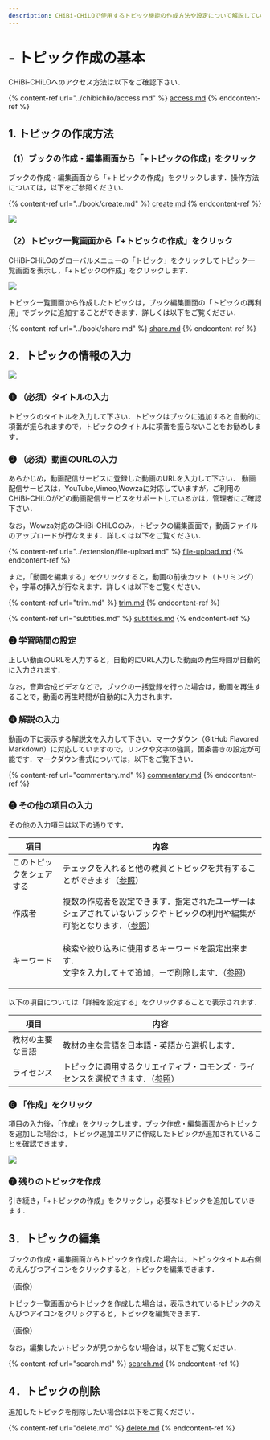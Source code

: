 ```yaml
---
description: CHiBi-CHiLOで使用するトピック機能の作成方法や設定について解説しています．
---
```


# - トピック作成の基本

CHiBi-CHiLOへのアクセス方法は以下をご確認下さい．

{% content-ref url="../chibichilo/access.md" %}
[access.md](../chibichilo/access.md)
{% endcontent-ref %}

## 1. トピックの作成方法

### （1）ブックの作成・編集画面から「+トピックの作成」をクリック

ブックの作成・編集画面から「+トピックの作成」をクリックします．操作方法については，以下をご参照ください．

{% content-ref url="../book/create.md" %}
[create.md](../book/create.md)
{% endcontent-ref %}

![](../.gitbook/assets/topic-create\_01.png)

### （2）トピック一覧画面から「+トピックの作成」をクリック

CHiBi-CHiLOのグローバルメニューの「トピック」をクリックしてトピック一覧画面を表示し，「+トピックの作成」をクリックします．

![](../.gitbook/assets/topic-create\_02.png)

トピック一覧画面から作成したトピックは，ブック編集画面の「トピックの再利用」でブックに追加することができます．詳しくは以下をご覧ください．

{% content-ref url="../book/share.md" %}
[share.md](../book/share.md)
{% endcontent-ref %}

## 2．トピックの情報の入力

![](../.gitbook/assets/topic-create\_03.png)

### ❶ （必須）タイトルの入力

トピックのタイトルを入力して下さい．トピックはブックに追加すると自動的に項番が振られますので，トピックのタイトルに項番を振らないことをお勧めします．

### ❷ （必須）動画のURLの入力

あらかじめ，動画配信サービスに登録した動画のURLを入力して下さい． 動画配信サービスは，YouTube,Vimeo,Wowzaに対応していますが，ご利用のCHiBi-CHiLOがどの動画配信サービスをサポートしているかは，管理者にご確認下さい．

なお，Wowza対応のCHiBi-CHiLOのみ，トピックの編集画面で，動画ファイルのアップロードが行なえます．詳しくは以下をご覧ください．

{% content-ref url="../extension/file-upload.md" %}
[file-upload.md](../extension/file-upload.md)
{% endcontent-ref %}

また，「動画を編集する」をクリックすると，動画の前後カット（トリミング）や，字幕の挿入が行なえます．詳しくは以下をご覧ください．

{% content-ref url="trim.md" %}
[trim.md](trim.md)
{% endcontent-ref %}

{% content-ref url="subtitles.md" %}
[subtitles.md](subtitles.md)
{% endcontent-ref %}

### ❸ 学習時間の設定

正しい動画のURLを入力すると，自動的にURL入力した動画の再生時間が自動的に入力されます．

なお，音声合成ビデオなどで，ブックの一括登録を行った場合は，動画を再生することで，動画の再生時間が自動的に入力されます．

### ❹ 解説の入力

動画の下に表示する解説文を入力して下さい．マークダウン（GitHub Flavored Markdown）に対応していますので，リンクや文字の強調，箇条書きの設定が可能です．マークダウン書式については，以下をご覧下さい．

{% content-ref url="commentary.md" %}
[commentary.md](commentary.md)
{% endcontent-ref %}

### ❺ その他の項目の入力

その他の入力項目は以下の通りです．

| 項目           | 内容                                                                                    |
| ------------ | ------------------------------------------------------------------------------------- |
| このトピックをシェアする | チェックを入れると他の教員とトピックを共有することができます（[参照](share.md)）                                        |
| 作成者          | 複数の作成者を設定できます．指定されたユーザーはシェアされていないブックやトピックの利用や編集が可能となります．（[参照](author.md)）             |
| キーワード        | <p>検索や絞り込みに使用するキーワードを設定出来ます．<br>文字を入力して＋で追加，ーで削除します．（<a href="keyword.md">参照</a>）</p> |

以下の項目については「詳細を設定する」をクリックすることで表示されます．

| 項目       | 内容                                                             |
| -------- | -------------------------------------------------------------- |
| 教材の主要な言語 | 教材の主な言語を日本語・英語から選択します．                                         |
| ライセンス    | トピックに適用するクリエイティブ・コモンズ・ライセンスを選択できます．（[参照](license-settings.md)） |

### ❻ 「作成」をクリック

項目の入力後，「作成」をクリックします．ブック作成・編集画面からトピックを追加した場合は，トピック追加エリアに作成したトピックが追加されていることを確認できます．

![](../.gitbook/assets/topic-create\_04.png)

### ❼ 残りのトピックを作成

引き続き，「+トピックの作成」をクリックし，必要なトピックを追加していきます．

## 3．トピックの編集

ブックの作成・編集画面からトピックを作成した場合は，トピックタイトル右側のえんぴつアイコンをクリックすると，トピックを編集できます．

（画像）

トピック一覧画面からトピックを作成した場合は，表示されているトピックのえんぴつアイコンをクリックすると，トピックを編集できます．

（画像）

なお，編集したいトピックが見つからない場合は，以下をご覧ください．

{% content-ref url="search.md" %}
[search.md](search.md)
{% endcontent-ref %}

## 4．トピックの削除

追加したトピックを削除したい場合は以下をご覧ください．

{% content-ref url="delete.md" %}
[delete.md](delete.md)
{% endcontent-ref %}
